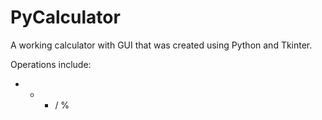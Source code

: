 # PyCalculator
A working calculator with GUI that was created using Python and Tkinter.

Operations include:
+ - * / %
